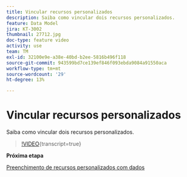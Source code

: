 ```yaml
---
title: Vincular recursos personalizados
description: Saiba como vincular dois recursos personalizados.
feature: Data Model
jira: KT-3002
thumbnail: 27712.jpg
doc-type: feature video
activity: use
team: TM
exl-id: 32100e9e-a38e-40bd-b2ee-5816b496f118
source-git-commit: 943599bd7ce139ef846f093ebda9084a91550aca
workflow-type: tm+mt
source-wordcount: '29'
ht-degree: 13%

---
```


# Vincular recursos personalizados

Saiba como vincular dois recursos personalizados.

>[!VIDEO](https://video.tv.adobe.com/v/27712?learn=on){transcript=true}

**Próxima etapa**

[Preenchimento de recursos personalizados com dados](./populate-custom-resources-with-data.md)
